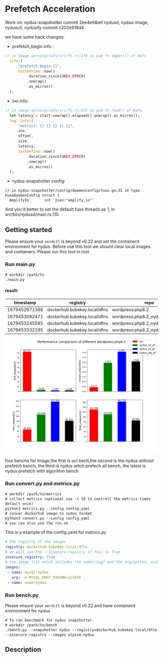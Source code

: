 # Prefetch Acceleration
Work on:
nydus-snapshotter commit 2ee4efdbef
nydusd, nydus-image, nydusctl, nydusify commit c202e918d4

we have some hack changes:
* prefetch_begin info : 
```rs
// in image-service/rafs/src/fs.rs:176 in pub fn import() of Rafs
  info!(
      "prefetch_begin:{}",
      SystemTime::now()
          .duration_since(UNIX_EPOCH)
          .unwrap()
          .as_micros()
  );
```
* ino info: 
```rs
// in image-service/rafs/src/fs.rs:672 in pub fn read() of Rafs
  let latency = start.unwrap().elapsed().unwrap().as_micros();
  log::info!(
      "metrics: {} {} {} {} {}",
      ino,
      offset,
      size,
      latency,
      SystemTime::now()
          .duration_since(UNIX_EPOCH)
          .unwrap()
          .as_micros()
  );
```
* nydus-snapshotter config: 
```golang
// in nydus-snapshotter/config/daemonconfig/fuse.go:31 in type FuseDaemonConfig struct {
  AmplifyIo       int `json:"amplify_io"`
```

And you'd better to set the default fuse threads as 1, in src/bin/nydusd/main.rs:115

## Getting started
Please ensure your `nerdctl` is beyond v0.22 and set the containerd environment for nydus.
Before use this tool we should clear local images and containers.
Please run this tool in root

### Run main.py
```shell
# workdir /path/to
./main.py
```

#### result:
| timestamp     | registry                     | repo                               | pull_elapsed(s) | create_elapsed(s) | run_elapsed(s) | total_elapsed(s) |
|---------------|------------------------------|------------------------------------|-----------------|-------------------|----------------|------------------|
| 1679452971386 | dockerhub.kubekey.local/dfns | wordpress:php8.2                   | 82.756568       | 0.217260          | 47.425543      | 130.399371       |
| 1679453082471 | dockerhub.kubekey.local/dfns | wordpress:php8.2_nydus             | 3.158560        | 1.471396          | 105.826356     | 110.456312       |
| 1679453245585 | dockerhub.kubekey.local/dfns | wordpress:php8.2_nydus_prefetchall | 2.328988        | 2.041426          | 157.351379     | 161.721793       |
| 1679453332195 | dockerhub.kubekey.local/dfns | wordpress:php8.2_nydus_prefetch    | 2.105628        | 1.543616          | 81.909640      | 85.558884        |

![](./bench.png)

four benchs for image,the first is oci bech,the second is the nydus without prefetch bench, the third is nydus witch prefech all bench, the latest is nydus prefetch with algorithm bench
### Run convert.py and metrics.py

```shell
# workdir /path/to/metrics
# collect metrics (optional use -t 10 to controll the metrics times default once)
python3 metrics.py --config config.yaml
# conver dockerhub image to nydus format 
python3 convert.py --config config.yaml
# you can also use the run.sh
```

This is a example of the config.yaml for metrics.py
```yaml
# the registry of the images
registry: dockerhub.kubekey.local/dfns
# we will use the --insecure-registry if this is True
insecure_registry: True
# the image list which includes the name(:tag) and the arg(option, such as -e  -v) 
images:
 - name: mysql:nydus 
   arg: -e MYSQL_ROOT_PASSWD=123456
 - name: node:nydus
```
### Run bench.py
Please ensure your `nerdctl` is beyond v0.22 and have containerd environment for nydus
```shell
# To run benchmark for nydus snapshotter.
# workdir /path/to/bench
./bench.py --snapshotter nydus --registry=dockerhub.kubekey.local/dfns --insecure-registry --images alpine:nydus
```
## Description
